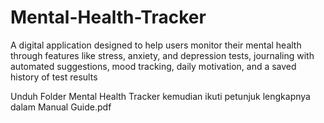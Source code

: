 # Mental-Health-Tracker
A digital application designed to help users monitor their mental health through features like stress, anxiety, and depression tests, journaling with automated suggestions, mood tracking, daily motivation, and a saved history of test results

Unduh Folder Mental Health Tracker kemudian ikuti petunjuk lengkapnya dalam Manual Guide.pdf
